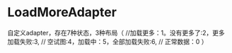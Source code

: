 # LoadMoreAdapter
自定义adapter，存在7种状态，3种布局（
//加载更多：1。没有更多了:2，更多加载失败:3,
// 空试图:4，加载中：5，全部加载失败:6,
// 正常数据：0
）